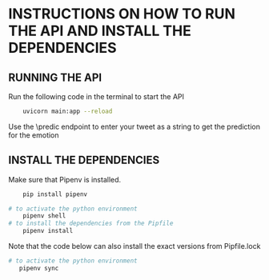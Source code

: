 # INSTRUCTIONS ON HOW TO RUN THE API AND INSTALL THE DEPENDENCIES
## RUNNING THE API
Run the following code in the terminal to start the API
```bash
    uvicorn main:app --reload
```
Use the \predic endpoint to enter your tweet as a string to get the prediction for the emotion

## INSTALL THE DEPENDENCIES
Make sure that Pipenv is installed.
```bash
    pip install pipenv
```
```bash
# to activate the python environment
    pipenv shell 
# to install the dependencies from the Pipfile
    pipenv install 
```

Note that the code below can also install the exact versions from Pipfile.lock
```bash
# to activate the python environment
   pipenv sync
```


